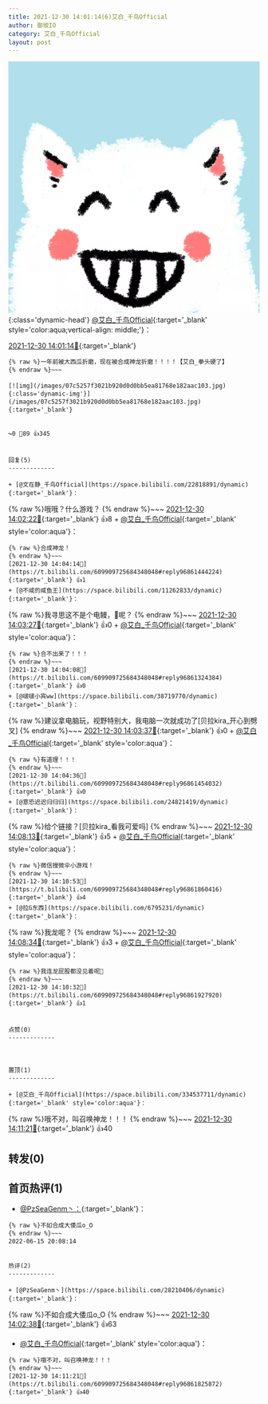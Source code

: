 ```yaml
---
title: 2021-12-30 14:01:14(6)艾白_千鸟Official
author: 御坂IO
category: 艾白_千鸟Official
layout: post
---
```


![img](/images/9ae8b9445fd0665cc014d9080156a45271be73c6.jpg){:class='dynamic-head'}
[@艾白_千鸟Official](https://space.bilibili.com/334537711/dynamic){:target='_blank' style='color:aqua;vertical-align: middle;'}：

[2021-12-30 14:01:14🔗](https://t.bilibili.com/609909725684348048){:target='_blank'}

~~~
{% raw %}一年前被大西瓜折磨，现在被合成神龙折磨！！！！【艾白_拳头硬了】
{% endraw %}~~~

[![img](/images/07c5257f3021b920d0d0bb5ea81768e182aac103.jpg){:class='dynamic-img'}](/images/07c5257f3021b920d0d0bb5ea81768e182aac103.jpg){:target='_blank'}


↪️0 💬89 👍345


回复(5)
-------------

+ [@文在静_千鸟Official](https://space.bilibili.com/22818891/dynamic){:target='_blank'}：
~~~
{% raw %}哦哦？什么游戏？
{% endraw %}~~~
[2021-12-30 14:02:22🔗](https://t.bilibili.com/609909725684348048#reply96861170160){:target='_blank'} 👍8
    + [@艾白_千鸟Official](https://space.bilibili.com/334537711/dynamic){:target='_blank' style='color:aqua'}：
~~~
{% raw %}合成神龙！
{% endraw %}~~~
[2021-12-30 14:04:14🔗](https://t.bilibili.com/609909725684348048#reply96861444224){:target='_blank'} 👍1
+ [@不咸的咸鱼王](https://space.bilibili.com/11262833/dynamic){:target='_blank'}：
~~~
{% raw %}我寻思这不是个电鳗，🐉呢？
{% endraw %}~~~
[2021-12-30 14:03:27🔗](https://t.bilibili.com/609909725684348048#reply96861264112){:target='_blank'} 👍0
    + [@艾白_千鸟Official](https://space.bilibili.com/334537711/dynamic){:target='_blank' style='color:aqua'}：
~~~
{% raw %}合不出来了！！！
{% endraw %}~~~
[2021-12-30 14:04:08🔗](https://t.bilibili.com/609909725684348048#reply96861324384){:target='_blank'} 👍0
+ [@啵啵小宾ww](https://space.bilibili.com/38719770/dynamic){:target='_blank'}：
~~~
{% raw %}建议拿电脑玩，视野特别大，我电脑一次就成功了[贝拉kira_开心到劈叉]
{% endraw %}~~~
[2021-12-30 14:03:37🔗](https://t.bilibili.com/609909725684348048#reply96861361776){:target='_blank'} 👍0
    + [@艾白_千鸟Official](https://space.bilibili.com/334537711/dynamic){:target='_blank' style='color:aqua'}：
~~~
{% raw %}有道理！！！
{% endraw %}~~~
[2021-12-30 14:04:36🔗](https://t.bilibili.com/609909725684348048#reply96861454032){:target='_blank'} 👍0
+ [@意恐迟迟归归归](https://space.bilibili.com/24821419/dynamic){:target='_blank'}：
~~~
{% raw %}给个链接？[贝拉kira_看我可爱吗]
{% endraw %}~~~
[2021-12-30 14:08:13🔗](https://t.bilibili.com/609909725684348048#reply96861635408){:target='_blank'} 👍5
    + [@艾白_千鸟Official](https://space.bilibili.com/334537711/dynamic){:target='_blank' style='color:aqua'}：
~~~
{% raw %}微信搜微伞小游戏！
{% endraw %}~~~
[2021-12-30 14:10:53🔗](https://t.bilibili.com/609909725684348048#reply96861860416){:target='_blank'} 👍4
+ [@拉G东西](https://space.bilibili.com/6795231/dynamic){:target='_blank'}：
~~~
{% raw %}我龙呢？
{% endraw %}~~~
[2021-12-30 14:08:34🔗](https://t.bilibili.com/609909725684348048#reply96861644096){:target='_blank'} 👍3
    + [@艾白_千鸟Official](https://space.bilibili.com/334537711/dynamic){:target='_blank' style='color:aqua'}：
~~~
{% raw %}我连龙屁股都没见着呢🤕
{% endraw %}~~~
[2021-12-30 14:10:32🔗](https://t.bilibili.com/609909725684348048#reply96861927920){:target='_blank'} 👍1


点赞(0)
-------------



置顶(1)
-------------

+ [@艾白_千鸟Official](https://space.bilibili.com/334537711/dynamic){:target='_blank' style='color:aqua'}：
~~~
{% raw %}哦不对，叫召唤神龙！！！
{% endraw %}~~~
[2021-12-30 14:11:21🔗](https://t.bilibili.com/609909725684348048#reply96861825872){:target='_blank'} 👍40


转发(0)
-------------



首页热评(1)
-------------

+ [@PzSeaGenm丶：](https://space.bilibili.com/28210406/dynamic){:target='_blank'}：
~~~
{% raw %}不如合成大倭瓜o_O
{% endraw %}~~~
2022-06-15 20:08:14


热评(2)
-------------

+ [@PzSeaGenm丶](https://space.bilibili.com/28210406/dynamic){:target='_blank'}：
~~~
{% raw %}不如合成大倭瓜o_O
{% endraw %}~~~
[2021-12-30 14:02:38🔗](https://t.bilibili.com/609909725684348048#reply96861285040){:target='_blank'} 👍63
+ [@艾白_千鸟Official](https://space.bilibili.com/334537711/dynamic){:target='_blank' style='color:aqua'}：
~~~
{% raw %}哦不对，叫召唤神龙！！！
{% endraw %}~~~
[2021-12-30 14:11:21🔗](https://t.bilibili.com/609909725684348048#reply96861825872){:target='_blank'} 👍40


